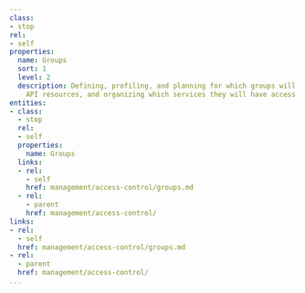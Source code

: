 ```yaml
---
class:
- stop
rel:
- self
properties:
  name: Groups
  sort: 1
  level: 2
  description: Defining, profiling, and planning for which groups will be accessing
    API resources, and organizing which services they will have access to.
entities:
- class:
  - stop
  rel:
  - self
  properties:
    name: Groups
  links:
  - rel:
    - self
    href: management/access-control/groups.md
  - rel:
    - parent
    href: management/access-control/
links:
- rel:
  - self
  href: management/access-control/groups.md
- rel:
  - parent
  href: management/access-control/
...
```

